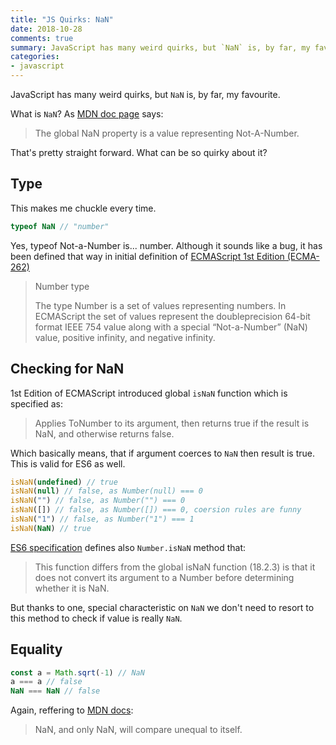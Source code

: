 ```yaml
---
title: "JS Quirks: NaN"
date: 2018-10-28
comments: true
summary: JavaScript has many weird quirks, but `NaN` is, by far, my favourite. 
categories:
- javascript
---
```


JavaScript has many weird quirks, but `NaN` is, by far, my favourite. 

<!--more-->

What is `NaN`? As [MDN doc page](https://developer.mozilla.org/en-US/docs/Web/JavaScript/Reference/Global_Objects/NaN) says:

> The global NaN property is a value representing Not-A-Number.

That's pretty straight forward. What can be so quirky about it?

## Type

This makes me chuckle every time.

```javascript
typeof NaN // "number"
```

Yes, typeof Not-a-Number is... number. Although it sounds like a bug, it has been defined that way in initial definition of [ECMAScript 1st Edition (ECMA-262)](https://www.ecma-international.org/publications/files/ECMA-ST-ARCH/ECMA-262,%201st%20edition,%20June%201997.pdf)

> Number type
>
> The type Number is a set of values representing numbers. In ECMAScript the set of values represent the doubleprecision
> 64-bit format IEEE 754 value along with a special “Not-a-Number” (NaN) value, positive infinity, and
> negative infinity.

## Checking for NaN

1st Edition of ECMAScript introduced global `isNaN` function which is specified as:

> Applies ToNumber to its argument, then returns true if the result is NaN, and otherwise returns false.

Which basically means, that if argument coerces to `NaN` then result is true. This is valid for ES6 as well.

```javascript
isNaN(undefined) // true
isNaN(null) // false, as Number(null) === 0
isNaN("") // false, as Number("") === 0
isNaN([]) // false, as Number([]) === 0, coersion rules are funny
isNaN("1") // false, as Number("1") === 1
isNaN(NaN) // true
```

[ES6 specification](https://www.ecma-international.org/ecma-262/6.0/#sec-number.isnan) defines also `Number.isNaN` method that:

> This function differs from the global isNaN function (18.2.3) is that it does not convert its argument to a Number before determining whether it is NaN.

But thanks to one, special characteristic on `NaN` we don't need to resort to this method to check if value is really `NaN`.

## Equality

```javascript
const a = Math.sqrt(-1) // NaN
a === a // false
NaN === NaN // false
```

Again, reffering to [MDN docs](https://developer.mozilla.org/en-US/docs/Web/JavaScript/Reference/Global_Objects/NaN#Testing_against_NaN):

> NaN, and only NaN, will compare unequal to itself.
